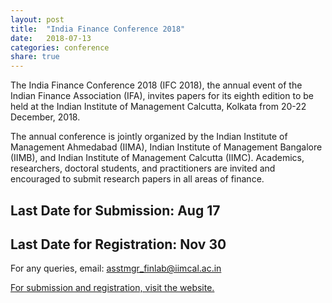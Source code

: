 ```yaml
---
layout: post
title:  "India Finance Conference 2018"
date:   2018-07-13
categories: conference
share: true
---
```


The India Finance Conference 2018 (IFC 2018), the annual event of the Indian Finance Association (IFA), invites papers for its eighth edition to be held at the Indian Institute of Management Calcutta, Kolkata from 20-22 December, 2018.

The annual conference is jointly organized by the Indian Institute of Management Ahmedabad (IIMA), Indian Institute of Management Bangalore (IIMB), and Indian Institute of Management Calcutta (IIMC). Academics, researchers, doctoral students, and practitioners are invited and encouraged to submit research papers in all areas of finance.

## Last Date for Submission: Aug 17
## Last Date for Registration: Nov 30

For any queries, email: asstmgr_finlab@iimcal.ac.in

[For submission and registration, visit the website.](http://indiafa.org/event/india-finance-conference-ifc-2018/)

